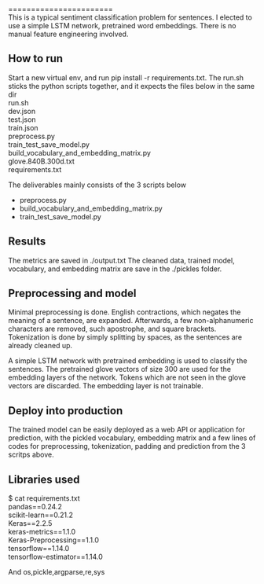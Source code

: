 =======================   
This is a typical sentiment classification problem for sentences. I elected to use a simple LSTM network, 
pretrained word embeddings. There is no manual feature engineering involved.

## How to run 
Start a new virtual env, and run pip install -r requirements.txt.
The run.sh sticks the python scripts together, and it expects the files below in the same dir  
run.sh  
dev.json  
test.json  
train.json  
preprocess.py  
train_test_save_model.py  
build_vocabulary_and_embedding_matrix.py  
glove.840B.300d.txt  
requirements.txt  

The deliverables mainly consists of the 3 scripts below
- preprocess.py   
- build_vocabulary_and_embedding_matrix.py  
- train_test_save_model.py  

## Results 
The metrics are saved in ./output.txt
The cleaned data, trained model, vocabulary, and embedding matrix are save in the ./pickles folder.

## Preprocessing and model
Minimal preprocessing is done. English contractions, which negates the meaning of a sentence, are expanded.
Afterwards, a few non-alphanumeric characters are removed, such apostrophe, and square brackets. Tokenization
is done by simply splitting by spaces, as the sentences are already cleaned up.

A simple LSTM network with pretrained embedding is used to classify the sentences.
The pretrained glove vectors of size 300 are used for the embedding layers of the network. Tokens which 
are not seen in the glove vectors are discarded. The embedding layer is not trainable.

## Deploy into production
The trained model can be easily deployed as a web API or application for prediction, 
with the pickled vocabulary, embedding matrix and a few lines of codes for preprocessing, 
tokenization, padding and prediction from the 3 scritps above.

## Libraries used
$ cat requirements.txt  
pandas==0.24.2  
scikit-learn==0.21.2  
Keras==2.2.5  
keras-metrics==1.1.0  
Keras-Preprocessing==1.1.0  
tensorflow==1.14.0  
tensorflow-estimator==1.14.0  

And os,pickle,argparse,re,sys
